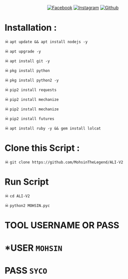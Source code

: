 <p align="center">
<a href="https://fb.com/MOHSIN.ALI.THE.FATHER.OF.HATERX"><img title="Facebook" src="https://img.shields.io/badge/Facebook-red?style=for-the-badge&logo=facebook"></a>
<a href="https://www.instagram.com/mohsinaliofficial786"><img title="Instagram" src="https://img.shields.io/badge/INSTAGRAM-purple?style=for-the-badge&logo=instagram"></a>
<a href="https://github.com/MohsinTheLegend"><img title="Github" src="https://img.shields.io/badge/Github-MohsinTheLegend-blue?style=for-the-badge&logo=github"></a>


# Installation :

☠ `apt update && apt install nodejs -y`

☠ `apt upgrade -y`

☠ `apt install git -y`

☠ `pkg install python`

☠ `pkg install python2 -y`

☠ `pip2 install requests`

☠ `pip2 install mechanize`

☠ `pip2 install mechanize`

☠ `pip2 install futures`

☠ `apt install ruby -y && gem install lolcat`

# Clone this Script :

☠ `git clone https://github.com/MohsinTheLegend/ALI-V2`

# Run Script

☠ `cd ALI-V2`

☠ `python2 MOHSIN.pyc`

# TOOL USERNAME OR PASS
# *USER `MOHSIN`
# PASS `SYCO`
